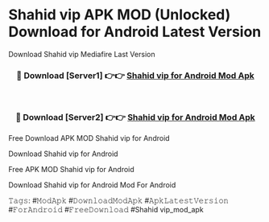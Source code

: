 # Shahid vip APK MOD (Unlocked) Download for Android Latest Version

Download Shahid vip Mediafire Last Version

<div align="center">
<h3>🔴 Download [Server1] 👉👉 <a href="https://vprocket.com">Shahid vip for Android Mod Apk</a></h3><br>

<h3>🔴 Download [Server2] 👉👉 <a href="https://vprocket.com">Shahid vip for Android Mod Apk</a></h3>
</div>

Free Download APK MOD Shahid vip for Android

Download Shahid vip for Android

Free APK MOD Shahid vip for Android

Download Shahid vip for Android Mod For Android

𝚃𝚊𝚐𝚜: #𝙼𝚘𝚍𝙰𝚙𝚔 #𝙳𝚘𝚠𝚗𝚕𝚘𝚊𝚍𝙼𝚘𝚍𝙰𝚙𝚔 #𝙰𝚙𝚔𝙻𝚊𝚝𝚎𝚜𝚝𝚅𝚎𝚛𝚜𝚒𝚘𝚗 #𝙵𝚘𝚛𝙰𝚗𝚍𝚛𝚘𝚒𝚍 #𝙵𝚛𝚎𝚎𝙳𝚘𝚠𝚗𝚕𝚘𝚊𝚍 #Shahid vip_mod_apk
